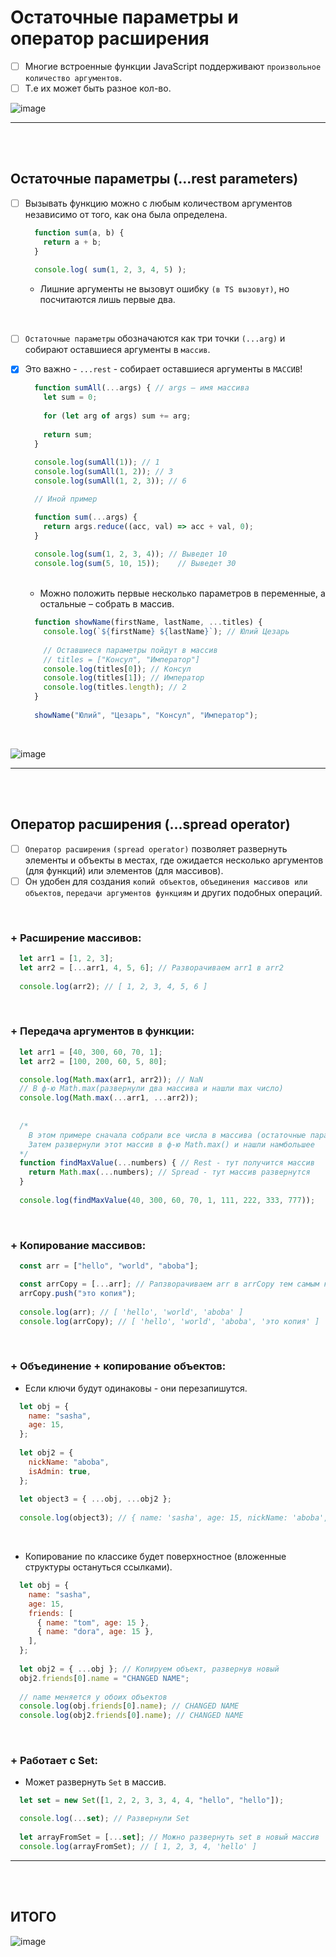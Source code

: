 # Остаточные параметры и оператор расширения

- [ ] Многие встроенные функции JavaScript поддерживают `произвольное количество аргументов`.
- [ ] Т.е их может быть разное кол-во.

![image](https://github.com/acidshotgun/learn-js-vanilla/assets/117285472/7d1e43d3-7a27-42e6-ad01-d3f4470d4c2e)

<hr>
<br>
<br>

<h2>Остаточные параметры (...rest parameters)</h2>

- [ ] Вызывать функцию можно с любым количеством аргументов независимо от того, как она была определена.

  ```javascript
    function sum(a, b) {
      return a + b;
    }
    
    console.log( sum(1, 2, 3, 4, 5) );
  ```
    + Лишние аргументы не вызовут ошибку `(в TS вызовут)`, но посчитаются лишь первые два.
     
<br>

- [ ] `Остаточные параметры` обозначаются как три точки `(...arg)` и собирают оставшиеся аргументы в `массив`.
- [x] Это важно - `...rest` - собирает оставшиеся аргументы в `МАССИВ`! 

  ```javascript
    function sumAll(...args) { // args — имя массива
      let sum = 0;
    
      for (let arg of args) sum += arg;
    
      return sum;
    }
    
    console.log(sumAll(1)); // 1
    console.log(sumAll(1, 2)); // 3
    console.log(sumAll(1, 2, 3)); // 6

    // Иной пример

    function sum(...args) {
      return args.reduce((acc, val) => acc + val, 0);
    }
    
    console.log(sum(1, 2, 3, 4)); // Выведет 10
    console.log(sum(5, 10, 15));    // Выведет 30
  ```

  <br>

  + Можно положить первые несколько параметров в переменные, а остальные – собрать в массив.
     
  ```javascript
    function showName(firstName, lastName, ...titles) {
      console.log(`${firstName} ${lastName}`); // Юлий Цезарь
    
      // Оставшиеся параметры пойдут в массив
      // titles = ["Консул", "Император"]
      console.log(titles[0]); // Консул
      console.log(titles[1]); // Император
      console.log(titles.length); // 2
    }
    
    showName("Юлий", "Цезарь", "Консул", "Император");
  ```

<br>

![image](https://github.com/acidshotgun/learn-js-vanilla/assets/117285472/a538a6b0-0eac-4b7f-a1e1-1fa341fe72c1)

<hr>
<br>
<br>

<h2>Оператор расширения (...spread operator)</h2>

- [ ] `Оператор расширения` `(spread operator)` позволяет развернуть элементы и объекты в местах, где ожидается несколько аргументов (для функций) или элементов (для массивов).
- [ ] Он удобен для создания `копий объектов`, `объединения массивов или объектов`, `передачи аргументов функциям` и других подобных операций.

<br>

  <h3>+ Расширение массивов:</h3>

  ```javascript
    let arr1 = [1, 2, 3];
    let arr2 = [...arr1, 4, 5, 6]; // Разворачиваем arr1 в arr2
    
    console.log(arr2); // [ 1, 2, 3, 4, 5, 6 ]
  ```

<br>

  <h3>+ Передача аргументов в функции:</h3>

  ```javascript
    let arr1 = [40, 300, 60, 70, 1];
    let arr2 = [100, 200, 60, 5, 80];

    console.log(Math.max(arr1, arr2)); // NaN
    // В ф-ю Math.max(развернули два массива и нашли max число)
    console.log(Math.max(...arr1, ...arr2));
    
    
    /*
      В этом примере сначала собрали все числа в массива (остаточные параметры)
      Затем развернули этот массив в ф-ю Math.max() и нашли намбольшее
    */
    function findMaxValue(...numbers) { // Rest - тут получится массив
      return Math.max(...numbers); // Spread - тут массив развернутся
    }
    
    console.log(findMaxValue(40, 300, 60, 70, 1, 111, 222, 333, 777));
  ```

<br>

  <h3>+ Копирование массивов:</h3>

  ```javascript
    const arr = ["hello", "world", "aboba"];

    const arrCopy = [...arr]; // Рапзворачиваем arr в arrCopy тем самым копируя.
    arrCopy.push("это копия");
    
    console.log(arr); // [ 'hello', 'world', 'aboba' ]
    console.log(arrCopy); // [ 'hello', 'world', 'aboba', 'это копия' ]
  ```

<br>

  <h3>+ Объединение + копирование объектов:</h3>

  + Если ключи будут одинаковы - они перезапишутся.

  ```javascript
    let obj = {
      name: "sasha",
      age: 15,
    };
    
    let obj2 = {
      nickName: "aboba",
      isAdmin: true,
    };
    
    let object3 = { ...obj, ...obj2 };
    
    console.log(object3); // { name: 'sasha', age: 15, nickName: 'aboba', isAdmin: true }
  ```

  <br>

  + Копирование по классике будет поверхностное (вложенные структуры остануться ссылками).
  
  ```javascript
    let obj = {
      name: "sasha",
      age: 15,
      friends: [
        { name: "tom", age: 15 },
        { name: "dora", age: 15 },
      ],
    };
    
    let obj2 = { ...obj }; // Копируем объект, развернув новый
    obj2.friends[0].name = "CHANGED NAME";
    
    // name меняется у обоих объектов
    console.log(obj.friends[0].name); // CHANGED NAME
    console.log(obj2.friends[0].name); // CHANGED NAME
  ```

<br>

  <h3>+ Работает с Set:</h3>

  + Может развернуть `Set` в массив.

  ```javascript
    let set = new Set([1, 2, 2, 3, 3, 4, 4, "hello", "hello"]);

    console.log(...set); // Развернули Set
    
    let arrayFromSet = [...set]; // Можно развернуть set в новый массив
    console.log(arrayFromSet); // [ 1, 2, 3, 4, 'hello' ]
  ```

<hr>
<br>
<br>

<h2>ИТОГО</h2>

![image](https://github.com/acidshotgun/learn-js-vanilla/assets/117285472/b87d8c19-a708-4459-b0cf-b3302368e52b)
